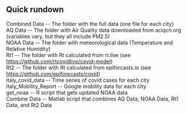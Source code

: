 ## Quick rundown
Combined Data -- The folder with the full data (one file for each city) <br />
AQ Data -- The folder with Air Quality data downloaded from aciqcn.org (variables vary, but they all include PM2.5)<br />
NOAA Data -- The folder with meteorological data (Temperature and Relative Humidity)<br />
Rt1 -- The folder with Rt calculated from rt.live (see https://github.com/rtcovidlive/covid-model)<br />
Rt2 -- The folder with Rt calculated from epiforcasts.io (see https://github.com/epiforecasts/covid)<br />
italy_covid_data -- Time series of covid cases for each city<br />
Italy_Mobility_Report -- Google mobility data for each city<br />
get_noaa -- R script that gets updated NOAA data<br />
Combine Data -- Matlab script that combines AQ Data, NOAA Data, Rt1 Data, and Rt2 Data<br />
